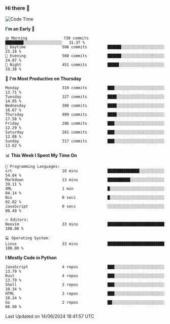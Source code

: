 ### Hi there 👋
<!--START_SECTION:waka-->
![Code Time](http://img.shields.io/badge/Code%20Time-331%20hrs%208%20mins-blue)

**I'm an Early 🐤** 

```text
🌞 Morning                730 commits         ████████░░░░░░░░░░░░░░░░░   31.37 % 
🌆 Daytime                586 commits         ██████░░░░░░░░░░░░░░░░░░░   25.18 % 
🌃 Evening                560 commits         ██████░░░░░░░░░░░░░░░░░░░   24.07 % 
🌙 Night                  451 commits         █████░░░░░░░░░░░░░░░░░░░░   19.38 % 
```
📅 **I'm Most Productive on Thursday** 

```text
Monday                   319 commits         ███░░░░░░░░░░░░░░░░░░░░░░   13.71 % 
Tuesday                  327 commits         ████░░░░░░░░░░░░░░░░░░░░░   14.05 % 
Wednesday                388 commits         ████░░░░░░░░░░░░░░░░░░░░░   16.67 % 
Thursday                 409 commits         ████░░░░░░░░░░░░░░░░░░░░░   17.58 % 
Friday                   286 commits         ███░░░░░░░░░░░░░░░░░░░░░░   12.29 % 
Saturday                 281 commits         ███░░░░░░░░░░░░░░░░░░░░░░   12.08 % 
Sunday                   317 commits         ███░░░░░░░░░░░░░░░░░░░░░░   13.62 % 
```


📊 **This Week I Spent My Time On** 

```text
💬 Programming Languages: 
srt                      18 mins             ██████████████░░░░░░░░░░░   54.04 % 
Markdown                 13 mins             ██████████░░░░░░░░░░░░░░░   39.11 % 
XML                      1 min               █░░░░░░░░░░░░░░░░░░░░░░░░   04.14 % 
Nix                      0 secs              █░░░░░░░░░░░░░░░░░░░░░░░░   02.02 % 
JavaScript               0 secs              ░░░░░░░░░░░░░░░░░░░░░░░░░   00.49 % 

🔥 Editors: 
Neovim                   33 mins             █████████████████████████   100.00 % 

💻 Operating System: 
Linux                    33 mins             █████████████████████████   100.00 % 
```

**I Mostly Code in Python** 

```text
JavaScript               4 repos             ███░░░░░░░░░░░░░░░░░░░░░░   13.79 % 
Rust                     4 repos             ███░░░░░░░░░░░░░░░░░░░░░░   13.79 % 
Shell                    3 repos             ███░░░░░░░░░░░░░░░░░░░░░░   10.34 % 
HTML                     3 repos             ███░░░░░░░░░░░░░░░░░░░░░░   10.34 % 
Go                       2 repos             ██░░░░░░░░░░░░░░░░░░░░░░░   06.90 % 
```




 Last Updated on 14/06/2024 18:41:57 UTC
<!--END_SECTION:waka-->

<!--
**YoganshSharma/YoganshSharma** is a ✨ _special_ ✨ repository because its `README.md` (this file) appears on your GitHub profile.

Here are some ideas to get you started:

- 🔭 I’m currently working on ...
- 🌱 I’m currently learning ...
- 👯 I’m looking to collaborate on ...
- 🤔 I’m looking for help with ...
- 💬 Ask me about ...
- 📫 How to reach me: ...
- 😄 Pronouns: ...
- ⚡ Fun fact: ...
-->
